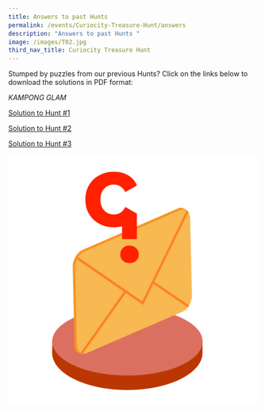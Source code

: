 ```yaml
---
title: Answers to past Hunts
permalink: /events/Curiocity-Treasure-Hunt/answers
description: "Answers to past Hunts "
image: /images/T02.jpg
third_nav_title: Curiocity Treasure Hunt
---
```

Stumped by puzzles from our previous Hunts? Click on the links below to download the solutions in PDF format:

*KAMPONG GLAM*

[ Solution to Hunt #1](https://go.gov.sg/cth-hunt1-answers)

[ Solution to Hunt #2](https://go.gov.sg/cth-hunt2-answers)

[Solution to Hunt #3](https://go.gov.sg/cth-hunt3-answers)


![Answers to past hunts](/images/T02.jpg)